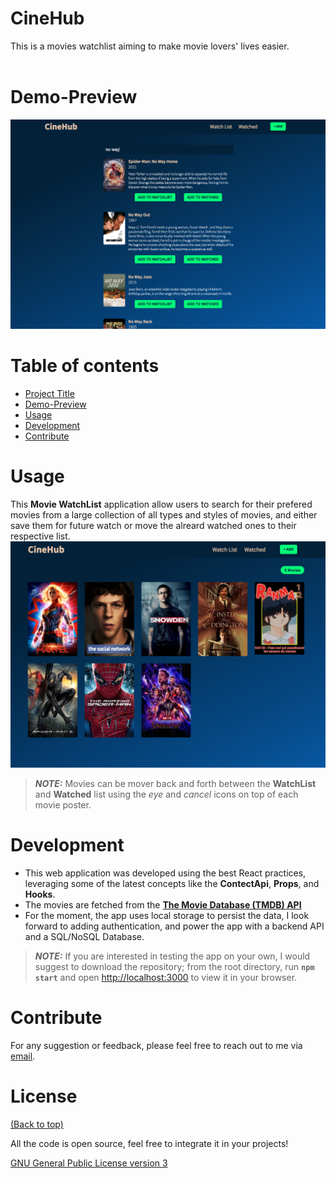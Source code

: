 # CineHub
This is a movies watchlist aiming to make movie lovers' lives easier.<br><br />
# Demo-Preview
![Demo](./demo/plots/demo.png "Demo")
# Table of contents
- [Project Title](#cinehub)
- [Demo-Preview](#demo-preview)
- [Usage](#usage)
- [Development](#development)
- [Contribute](#contribute)
# Usage
This **Movie WatchList** application allow users to search for their prefered movies from a large collection of all types and styles of movies, and either save them for future watch or move the alreard watched ones to their respective list.
![Demo](./demo/plots/demo_watchlist.png "Demo")
> **_NOTE:_**  Movies can be mover back and forth between the **WatchList** and **Watched** list using the *eye* and *cancel* icons on top of each movie poster.
# Development
- This web application was developed using the best React practices, leveraging some of the latest concepts like the **ContectApi**, **Props**, and **Hooks**.
- The movies are fetched from the [**The Movie Database (TMDB) API**](https://www.themoviedb.org/)
- For the moment, the app uses local storage to persist the data, I look forward to adding authentication, and power the app with a backend API and a SQL/NoSQL Database.

> **_NOTE:_** If you are interested in testing the app on your own, I would suggest to download the repository; from the root directory, run **`npm start`** and open [http://localhost:3000](http://localhost:3000) to view it in your browser.
# Contribute
For any suggestion or feedback, please feel free to reach out to me via [email](mailto:njucesar@gmail.com).
# License
[(Back to top)](#cinehub)

All the code is open source, feel free to integrate it in your projects!

[GNU General Public License version 3](https://opensource.org/licenses/GPL-3.0)
